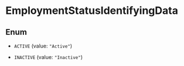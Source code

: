 

# EmploymentStatusIdentifyingData

## Enum


* `ACTIVE` (value: `"Active"`)

* `INACTIVE` (value: `"Inactive"`)



